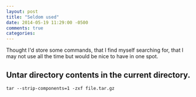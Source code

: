 ```yaml
---
layout: post
title: "Seldom used"
date: 2014-05-19 11:29:00 -0500
comments: true
categories: 
---
```


Thought I'd store some commands, that I find myself searching for, that I may not use all the time
but would be nice to have in one spot.

Untar directory contents in the current directory.
----
`tar --strip-components=1 -zxf file.tar.gz`
